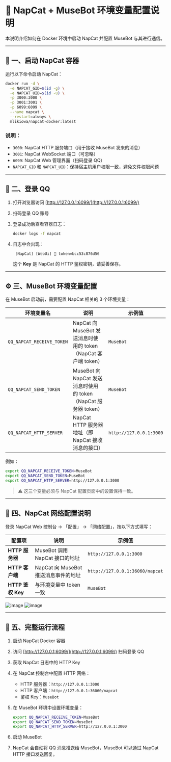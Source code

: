 # 🤖 NapCat + MuseBot 环境变量配置说明

本说明介绍如何在 Docker 环境中启动 NapCat 并配置 MuseBot 与其进行通信。

---

## 🧩 一、启动 NapCat 容器

运行以下命令启动 NapCat：

```bash
docker run -d \
  -e NAPCAT_GID=$(id -g) \
  -e NAPCAT_UID=$(id -u) \
  -p 3000:3000 \
  -p 3001:3001 \
  -p 6099:6099 \
  --name napcat \
  --restart=always \
  mlikiowa/napcat-docker:latest
````

### 说明：

* `3000`: NapCat HTTP 服务端口（用于接收 MuseBot 发来的消息）
* `3001`: NapCat WebSocket 端口（可忽略）
* `6099`: NapCat Web 管理界面（扫码登录 QQ）
* `NAPCAT_GID` 和 `NAPCAT_UID`：保持宿主机用户权限一致，避免文件权限问题

---

## 🔐 二、登录 QQ

1. 打开浏览器访问 [http://127.0.0.1:6099/](http://127.0.0.1:6099/)
2. 扫码登录 QQ 账号
3. 登录成功后查看容器日志：

   ```bash
   docker logs -f napcat
   ```
4. 日志中会出现：

   ```
    [NapCat] [WebUi] 🔑 token=bcc53c876d56
   ```

   这个 **Key** 是 NapCat 的 HTTP 鉴权密钥，请妥善保存。

---

## ⚙️ 三、MuseBot 环境变量配置

在 MuseBot 启动前，需要配置 NapCat 相关的 3 个环境变量：

| 环境变量名                     | 说明                                                | 示例值                     |
|---------------------------|---------------------------------------------------|-------------------------|
| `QQ_NAPCAT_RECEIVE_TOKEN` | NapCat 向 MuseBot 发送消息时使用的 token（NapCat 客户端 token） | `MuseBot`               |
| `QQ_NAPCAT_SEND_TOKEN`    | MuseBot 向 NapCat 发送消息时使用的 token（NapCat 服务器 token） | `MuseBot`               |
| `QQ_NAPCAT_HTTP_SERVER`   | NapCat HTTP 服务器地址（即 NapCat 接收消息的接口）               | `http://127.0.0.1:3000` |

例如：

```bash
export QQ_NAPCAT_RECEIVE_TOKEN=MuseBot
export QQ_NAPCAT_SEND_TOKEN=MuseBot
export QQ_NAPCAT_HTTP_SERVER=http://127.0.0.1:3000
```

> ⚠️ 这三个变量必须与 NapCat 配置页面中的设置保持一致。

---

## 🔄 四、NapCat 网络配置说明

登录 NapCat Web 控制台 → 「配置」 → 「网络配置」，按以下方式填写：

| 配置项             | 说明                         | 示例值                             |
|-----------------|----------------------------|---------------------------------|
| **HTTP 服务器**    | MuseBot 调用 NapCat 接口的地址    | `http://127.0.0.1:3000`         |
| **HTTP 客户端**    | NapCat 向 MuseBot 推送消息事件的地址 | `http://127.0.0.1:36060/napcat` |
| **HTTP 鉴权 Key** | 与环境变量中 token 一致            | `MuseBot`                       |

![image](https://github.com/user-attachments/assets/b6aa893d-6db9-444a-82e6-a185561ad818)
![image](https://github.com/user-attachments/assets/53e86994-a19d-487b-b46f-3b457a38d5c0)

---

## 🧠 五、完整运行流程

1. 启动 NapCat Docker 容器
2. 访问 [http://127.0.0.1:6099/](http://127.0.0.1:6099/) 扫码登录 QQ
3. 获取 NapCat 日志中的 HTTP Key
4. 在 NapCat 控制台中配置 HTTP 网络：

    * HTTP 服务器：`http://127.0.0.1:3000`
    * HTTP 客户端：`http://127.0.0.1:36060/napcat`
    * 鉴权 Key：`MuseBot`
5. 在 MuseBot 环境中设置环境变量：

   ```bash
   export QQ_NAPCAT_RECEIVE_TOKEN=MuseBot
   export QQ_NAPCAT_SEND_TOKEN=MuseBot
   export QQ_NAPCAT_HTTP_SERVER=http://127.0.0.1:3000
   ```
6. 启动 MuseBot
7. NapCat 会自动将 QQ 消息推送给 MuseBot，MuseBot 可以通过 NapCat HTTP 接口发送回复。

